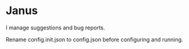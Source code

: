 # Janus
I manage suggestions and bug reports.

Rename config.init.json to config.json before configuring and running.

